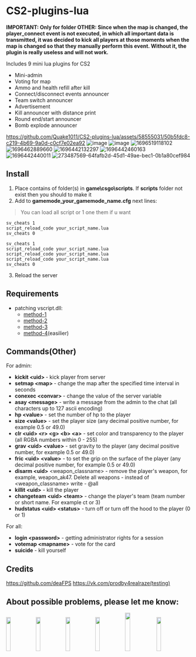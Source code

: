# CS2-plugins-lua

**IMPORTANT: Only for folder OTHER: Since when the map is changed, the player_connect event is not executed, in which all important data is transmitted, it was decided to kick all players at those moments when the map is changed so that they manually perform this event. Without it, the plugin is really useless and will not work.**

Includes 9 mini lua plugins for CS2

- Mini-admin
- Voting for map
- Ammo and health refill after kill
- Connect/disconnect events announcer
- Team switch announcer
- Advertisement
- Kill announcer with distance print
- Round end/start announcer
- Bomb explode announcer

https://github.com/Quake1011/CS2-plugins-lua/assets/58555031/50b5fdc8-c219-4b69-9a0d-c0cf7e02ea92
![image](https://github.com/Quake1011/CS2-plugins-lua/assets/58555031/7a1a3172-cbd2-46dd-8b57-a84f0e47f457)
![image](https://github.com/Quake1011/CS2-plugins-lua/assets/58555031/9d107fa1-e816-43ba-8cb6-fd1f5d323fa3)
![1696519118102](https://github.com/Quake1011/CS2-plugins-lua/assets/58555031/b8828d36-0c12-4194-969a-642f20feb42c)
![1696462889660](https://github.com/Quake1011/CS2-plugins-lua/assets/58555031/d577bdcf-8061-438d-b99a-36e2fb518a63)
![1696442132297](https://github.com/Quake1011/CS2-plugins-lua/assets/58555031/c9c87e28-922b-4b4d-8d0c-03767a1556a3)
![1696442460163](https://github.com/Quake1011/CS2-plugins-lua/assets/58555031/1b648968-de98-453f-8848-7c514f71a266)
![1696442440011](https://github.com/Quake1011/CS2-plugins-lua/assets/58555031/a64fc621-9969-4fab-bf96-d1c6e2b0fff5)
![273487569-64fafb2d-45d1-49ae-bec1-0b1a80cef984](https://github.com/Quake1011/CS2-plugins-lua/assets/58555031/eda2567b-42f2-4a3e-b9b9-51c67ce18f0f)


## Install
1) Place contains of folder(s) in **game\csgo\scripts**. If **scripts** folder not exist then you should to make it
2) Add to **gamemode_your_gamemode_name.cfg** next lines:
> You can load all script or 1 one them if u want
```
sv_cheats 1
script_reload_code your_script_name.lua
sv_cheats 0
```

```
sv_cheats 1
script_reload_code your_script_name.lua
script_reload_code your_script_name.lua
script_reload_code your_script_name.lua
sv_cheats 0
```
3) Reload the server


## Requirements
- patching vscript.dll:
	- [method-1](https://hlmod.net/threads/source-2-skripting.64842/post-631602)
	- [method-2](https://github.com/Source2ZE/LuaUnlocker)
 	- [method-3](https://github.com/bklol/vscriptPatch/tree/main)
 	- [method-4](https://hlmod.net/threads/source-2-skripting.64842/page-6#post-631991)(easilier)

## Commands(Other)
For admin:
- **kickit \<uid\> <reason>** - kick player from server
- **setmap \<map\> <changetime>** - change the map after the specified time interval in seconds
- **conexec \<convar\> <newvalue>** - change the value of the server variable
- **asay \<message\>** - write a message from the admin to the chat (all characters up to 127 ascii encoding)
- **hp <uid> \<value\>** - set the number of hp to the player
- **size <uid> \<value\>** - set the player size (any decimal positive number, for example 0.5 or 49.0)
- **clr \<uid\> \<r\> \<g\> \<b\> \<a\>** - set color and transparency to the player (all RGBA numbers within 0 - 255)
- **grav \<uid\> \<value\>** - set gravity to the player (any decimal positive number, for example 0.5 or 49.0)
- **fric \<uid\> \<value\>** - to set the grip on the surface of the player (any decimal positive number, for example 0.5 or 49.0)
- **disarm \<uid\>** \<weapon_classname\> - remove the player's weapon, for example, weapon_ak47. Delete all weapons - instead of <weapon_classname> write - @all
- **killit \<uid\>** - kill the player
- **changeteam \<uid\> \<team\>** - change the player's team (team number or short name. For example ct or 3)
- **hudstatus \<uid\> \<status\>** - turn off or turn off the hood to the player (0 or 1)
  
For all:
- **login \<password\>** - getting administrator rights for a session
- **votemap \<mapname\>** - vote for the card
- **suicide** - kill yourself

## Credits
https://github.com/deaFPS
https://vk.com/prodby4realraze(testing)

## About possible problems, please let me know: 
[<img src="https://i.ibb.co/LJz83MH/a681b18dd681f38e599286a07a92225d.png" width="15.3%"/>](https://discordapp.com/users/858709381088935976/)
[<img src="https://i.ibb.co/tJTTmxP/vk-process-mining.png" width="15.3%"/>](https://vk.com/bgtroll)
[<img src="https://i.ibb.co/VjhryGb/png-transparent-brand-logo-steam-gump-s.png" width="15.3%"/>](https://hlmod.ru/members/palonez.92448/)
[<img src="https://i.ibb.co/xHZPN0g/s-l500.png" width="15.3%"/>](https://steamcommunity.com/id/comecamecame)
[<img src="https://i.ibb.co/S0LyzmX/tg-process-mining.png" width="16.3%"/>](https://t.me/ArrayListX)
[<img src="https://i.ibb.co/Tb2gprD/2056021.png" width="15.3%"/>](https://github.com/Quake1011)
